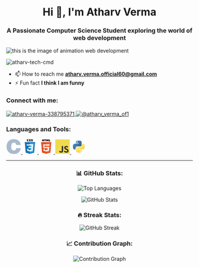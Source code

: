 <h1 align="center">Hi 👋, I'm Atharv Verma</h1>
<h3 align="center">A Passionate Computer Science Student exploring the world of web development</h3>
<img src="https://attentioninsight.com/wp-content/uploads/2024/04/animation.jpeg" alt="this is the image of animation web development" width="600">

<p align="left"> 
  <img src="https://komarev.com/ghpvc/?username=atharv-tech-cmd&label=Profile%20views&color=0e75b6&style=flat" alt="atharv-tech-cmd" /> 
</p>

- 📫 How to reach me **atharv.verma.official60@gmail.com**  
- ⚡ Fun fact **I think I am funny**

<h3 align="left">Connect with me:</h3>
<p align="left">
  <a href="https://linkedin.com/in/atharv-verma-338795371" target="blank">
    <img align="center" src="https://raw.githubusercontent.com/rahuldkjain/github-profile-readme-generator/master/src/images/icons/Social/linked-in-alt.svg" alt="atharv-verma-338795371" height="30" width="40" />
  </a>
  <a href="https://www.hackerrank.com/@atharv_verma_of1" target="blank">
    <img align="center" src="https://raw.githubusercontent.com/rahuldkjain/github-profile-readme-generator/master/src/images/icons/Social/hackerrank.svg" alt="@atharv_verma_of1" height="30" width="40" />
  </a>
</p>

<h3 align="left">Languages and Tools:</h3>
<p align="left"> 
  <a href="https://www.cprogramming.com/" target="_blank" rel="noreferrer">
    <img src="https://raw.githubusercontent.com/devicons/devicon/master/icons/c/c-original.svg" alt="C" width="40" height="40"/>
  </a> 
  <a href="https://www.w3schools.com/css/" target="_blank" rel="noreferrer">
    <img src="https://raw.githubusercontent.com/devicons/devicon/master/icons/css3/css3-original-wordmark.svg" alt="CSS3" width="40" height="40"/>
  </a> 
  <a href="https://www.w3.org/html/" target="_blank" rel="noreferrer">
    <img src="https://raw.githubusercontent.com/devicons/devicon/master/icons/html5/html5-original-wordmark.svg" alt="HTML5" width="40" height="40"/>
  </a> 
  <a href="https://developer.mozilla.org/en-US/docs/Web/JavaScript" target="_blank" rel="noreferrer">
    <img src="https://raw.githubusercontent.com/devicons/devicon/master/icons/javascript/javascript-original.svg" alt="JavaScript" width="40" height="40"/>
  </a> 
  <a href="https://www.python.org" target="_blank" rel="noreferrer">
    <img src="https://raw.githubusercontent.com/devicons/devicon/master/icons/python/python-original.svg" alt="Python" width="40" height="40"/>
  </a> 
</p>

---

<h3 align="center">📊 GitHub Stats:</h3>
<p align="center">
  <img src="https://github-readme-stats.vercel.app/api/top-langs?username=atharv-tech-cmd&show_icons=true&locale=en&layout=compact" alt="Top Languages" />
</p>

<p align="center">
  <img src="https://github-readme-stats.vercel.app/api?username=atharv-tech-cmd&show_icons=true&locale=en" alt="GitHub Stats" />
</p>

<h3 align="center">🔥 Streak Stats:</h3>
<p align="center">
  <img src="https://github-readme-streak-stats.herokuapp.com/?user=atharv-tech-cmd&theme=default" alt="GitHub Streak" />
</p>

<h3 align="center">📈 Contribution Graph:</h3>
<p align="center">
  <img src="https://github-readme-activity-graph.vercel.app/graph?username=atharv-tech-cmd&theme=github" alt="Contribution Graph" />
</p>
